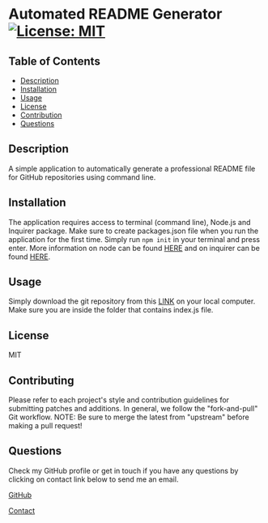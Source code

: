 # Automated README Generator [![License: MIT](https://img.shields.io/badge/License-MIT-yellow.svg)](https://opensource.org/licenses/MIT)
  
  ## Table of Contents
  * [Description](#Description)
  * [Installation](#Installation)
  * [Usage](#Usage)
  * [License](#License)
  * [Contribution](#Contributing)
  * [Questions](#questions)

  ## Description 
  A simple application to automatically generate a professional README file for GitHub repositories using command line. 

  ## Installation
  The application requires access to terminal (command line), Node.js and Inquirer package. Make sure to create packages.json file when you run the application for the first time. Simply run `npm init` in your terminal and press enter. More information on node can be found [HERE](https://nodejs.org/en) and on inquirer can be found [HERE](https://www.npmjs.com/package/inquirer).

  ## Usage
  Simply download the git repository from this [LINK](https://github.com/abdalla-diaai/readme-generator) on your local computer. Make sure you are inside the folder that contains index.js file.  

  ## License
  MIT

  ## Contributing
  Please refer to each project's style and contribution guidelines for submitting patches and additions. In general, we follow the "fork-and-pull" Git workflow. NOTE: Be sure to merge the latest from "upstream" before making a pull request!
  
  ## Questions

Check my GitHub profile or get in touch if you have any questions by clicking on contact link below to send me an email.  

  [GitHub](https://github.com/abdalla-diaai)
  
  [Contact](mailto:abdalla.diaai@outlook.com)
  

